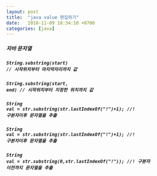 ```yaml
---
layout: post
title:  "java value 편집하기"
date:   2018-11-09 18:34:10 +0700
categories: [java]
---
```

##### 자바 문자열 
  

##### <code>String.substring(start) // 시작위치부터 마지막자리까지 값  </code>

##### <code>String.substring(start, end) // 시작위치부터 지정한 위치까지 값  </code>

##### <code>String val = str.substring(str.lastIndexOf("**!**")+1); //! 구분자이후 문자열을 추출  </code>

##### <code>String val = str.substring(str.lastIndexOf("**!**")+1); //! 구분자이후 문자열을 추출  </code>  

##### <code>String val = str.substring(0,str.lastIndexOf("**!**")); //! 구분자 이전까지 문자열을 추출  </code>  


